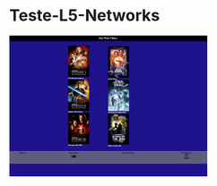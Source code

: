 # Teste-L5-Networks

<img src="https://github.com/Claitonok/Teste-L5-Networks/blob/main/Teste%20L5%20Networks/app/img/Star-Wars%20Filmes.png" width="70%" height="70%">
